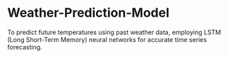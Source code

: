 # Weather-Prediction-Model
To predict future temperatures using past weather data, employing LSTM (Long Short-Term Memory) neural networks for accurate time series forecasting.
